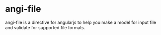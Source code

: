# angi-file
angi-file is a directive for angularjs to help you make a model for input file and validate for supported file formats.
